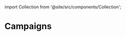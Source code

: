 
import Collection from '@site/src/components/Collection';

# Campaigns

<Collection record="campaigns" collection="core" />


